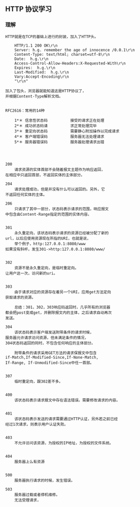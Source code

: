 ## HTTP 协议学习

### 理解

    HTTP就是在TCP的基础上进行的封装，加入了HTTP头。

        HTTP/1.1 200 OK\r\n
        Server: h.g. remember the age of innocence /0.0.1\r\n
        Content-Type: text/html; charset=utf-8\r\n
        Date:  h.g.\r\n
        Access-Control-Allow-Headers:X-Requested-With\r\n
        Expires:  h.g.\r\n
        Last-Modified:  h.g.\r\n
        Vary:Accept-Encoding\r\n
        "\r\n"

    加入了包头，浏览器就能知道这是HTTP协议了，
    并根据Content-Type解析文档。


    RFC2616：常用的14种

        1*＊ 信息性状态码          接受的请求正在处理
        2*＊ 成功状态码请          求正常处理完毕
        3*＊ 重定向状态码          需要静心附加操作以完成请求
        4*＊ 客户端错误码          服务器无法处理请求
        5*＊ 服务器错误码          服务器处理请求出错   




    200
        请求资源的实体首部不会随着报文主题作为响应返回，
    在相应中只返回首部，不返回实体的主体部分。
    
    204
        请求处理成功，但是并没有什么可以返回的。另外，它
    不返回任何实体的主体。

    206
        只请求了其中一部分，状态码表示请求的范围，响应报文
    中包含由Content-Range指定的范围的实体内容。


    301
        永久重定向，该状态码表示请求的资源已经被分配了新的
    url，以后应使用资源现在所指的URI，也就是说，
        举个例子，http:127.0.0.1:8080/www
    如果没有斜杆，发生301->http:127.0.0.1:8080/www/


    302
        资源不是永久重定向，是临时重定向。
    让用户这一次，访问新的uri。

    
    303
        由于请求对应的资源存在着另一个URI，应用get方法定向
    获取请求的资源。

        总结：301，302，303响应码返回时，几乎所有的浏览器
    都会把post变成get，并删除报文内的主体，之后请求自动再次
    发送。

    304
        该状态码表示客户端发送附带条件的请求时候，
    服务器允许请求访问资源，但未满足条件的情况，
    304状态码返回的同时，不包含任何响应的主体部分。

        附带条件的请求采用GET方法的请求保报文中包含
    if-Match,If-Modified-Since,If-None-Match,
    If-Range, If-Unmodified-Since中任一首部。


    307
        临时重定向，跟302差不多。

    
    400
        该状态码表示请求报文中存在语法错误。需要修改请求的内容。


    401
        该状态码表示发送的请求需要通过HTTP认证，另外若之前已经
    经过1次请求，则表示用户认证失败。


    403
        不允许访问该资源，为授权的IP地址，为授权的文件系统。


    404
        服务器上么有资源


    500
        服务器执行请求的时候，发生错误。

    503
        服务器过载或者停机维修。
        无法受理请求，

    






    





















